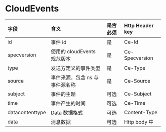 # CloudEvents

| 字段 | 含义 | 是否必须 | Http Header key |
| :--- | :--- | :--- | :--- |
| id | 事件 id | 是 | Ce-Id |
| specversion | 使用的 cloudEvents 规范版本 | 是 | Ce-Specversion |
| type | 发送方定义的事件类型 | 是 | Ce-Type |
| source | 事件来源，包含 ns 与事件源名称 | 是 | Ce-Source |
| subject | 事件的主题 | 可选 | Ce-Subject |
| time | 事件产生的时间 | 可选 | Ce-Time |
| datacontenttype | Data 数据格式 | 可选 | Content-Type |
| data | 消息数据 | 可选 | Http body 中 |

